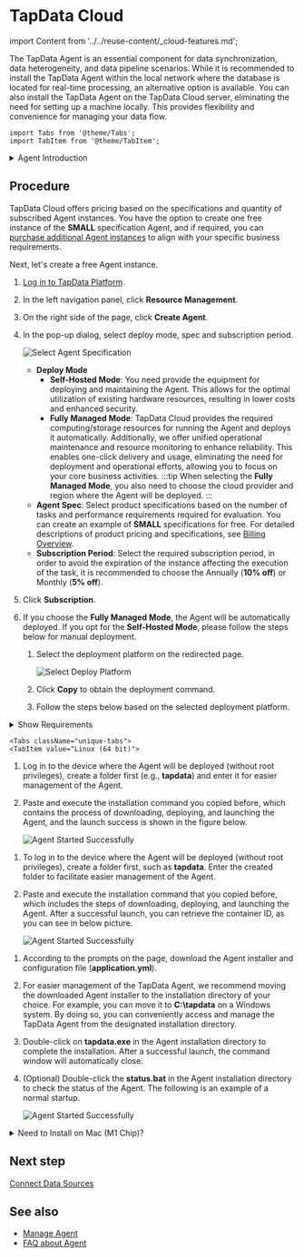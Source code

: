 # TapData Cloud

import Content from '../../reuse-content/_cloud-features.md';

<Content />

The TapData Agent is an essential component for data synchronization, data heterogeneity, and data pipeline scenarios. While it is recommended to install the TapData Agent within the local network where the database is located for real-time processing, an alternative option is available. You can also install the TapData Agent on the TapData Cloud server, eliminating the need for setting up a machine locally. This provides flexibility and convenience for managing your data flow.

```mdx-code-block
import Tabs from '@theme/Tabs';
import TabItem from '@theme/TabItem';
```

<details>
  <summary>Agent Introduction</summary>
  TapData Agent plays a critical role in the data flow process. It retrieves data from the source, performs necessary processing and transformations, and subsequently transfers it to the designated target. It is important to note that the data being handled by the TapData Agent is not uploaded or stored in TapData Cloud. The agent acts as a facilitator, ensuring efficient and secure data transfer without retaining any data in the cloud environment.
</details>


## Procedure

TapData Cloud offers pricing based on the specifications and quantity of subscribed Agent instances. You have the option to create one free instance of the **SMALL** specification Agent, and if required, you can [purchase additional Agent instances](../../billing/billing-overview.md) to align with your specific business requirements.

Next, let's create a free Agent instance.

1. [Log in to TapData Platform](../../user-guide/log-in.md).

2. In the left navigation panel, click **Resource Management**.

3. On the right side of the page, click **Create Agent**.

4. In the pop-up dialog, select deploy mode, spec and subscription period.

   ![Select Agent Specification](../../images/create_free_agent.png)

   * **Deploy Mode**
     * **Self-Hosted Mode**: You need provide the equipment for deploying and maintaining the Agent. This allows for the optimal utilization of existing hardware resources, resulting in lower costs and enhanced security.
     * **Fully Managed Mode**: TapData Cloud provides the required computing/storage resources for running the Agent and deploys it automatically. Additionally, we offer unified operational maintenance and resource monitoring to enhance reliability. This enables one-click delivery and usage, eliminating the need for deployment and operational efforts, allowing you to focus on your core business activities.
       :::tip
       When selecting the **Fully Managed Mode**, you also need to choose the cloud provider and region where the Agent will be deployed.
       :::
   * **Agent Spec**: Select product specifications based on the number of tasks and performance requirements required for evaluation. You can create an example of **SMALL** specifications for free. For detailed descriptions of product pricing and specifications, see [Billing Overview](../../billing/billing-overview.md).
   * **Subscription Period**: Select the required subscription period, in order to avoid the expiration of the instance affecting the execution of the task, it is recommended to choose the Annually (**10% off**) or Monthly (**5% off**).

5. Click **Subscription**.

6. <span id="deploy-agent">If you choose</span> the **Fully Managed Mode**, the Agent will be automatically deployed. If you opt for the **Self-Hosted Mode**, please follow the steps below for manual deployment.

   1. Select the deployment platform on the redirected page.

      ![Select Deploy Platform](../../images/select_deploy_platform.png)

   2. Click **Copy** to obtain the deployment command.

   3. Follow the steps below based on the selected deployment platform.

<details>
<summary>Show Requirements</summary>

- CPU: x86 Architecture Processor
- Operating System: 64-bit
- Network: Ability to connect to the public network and communicate with the source/target database
- Software: Java 1.8

</details>

```mdx-code-block
<Tabs className="unique-tabs">
<TabItem value="Linux (64 bit)">
```
1. Log in to the device where the Agent will be deployed (without root privileges), create a folder first (e.g., **tapdata**) and enter it for easier management of the Agent.
2. Paste and execute the installation command you copied before, which contains the process of downloading, deploying, and launching the Agent, and the launch success is shown in the figure below.

   ![Agent Started Successfully](../../images/agent_started_on_linux.png)

</TabItem>

<TabItem value="Docker">

1. To log in to the device where the Agent will be deployed (without root privileges), create a folder first, such as **tapdata**. Enter the created folder to facilitate easier management of the Agent.

2. Paste and execute the installation command that you copied before, which includes the steps of downloading, deploying, and launching the Agent. After a successful launch, you can retrieve the container ID, as you can see in below picture.

   ![Agent Started Successfully](../../images/agent_started_on_docker.png)

   

</TabItem>

<TabItem value="Windows (64 bit)">

1. According to the prompts on the page, download the Agent installer and configuration file (**application.yml**).

2. For easier management of the TapData Agent, we recommend moving the downloaded Agent installer to the installation directory of your choice. For example, you can move it to **C:\tapdata** on a Windows system. By doing so, you can conveniently access and manage the TapData Agent from the designated installation directory.

3. Double-click on **tapdata.exe** in the Agent installation directory to complete the installation. After a successful launch, the command window will automatically close.

4. (Optional) Double-click the **status.bat** in the Agent installation directory to check the status of the Agent. The following is an example of a normal startup.

   ![Agent Started Successfully](../../images/agent_started_on_windows.png)

</TabItem>
</Tabs>

   



<details>
<summary>Need to Install on Mac (M1 Chip)?</summary>

1. Open the Mac's terminal, then execute the following command to download and launch the JDK image.

   ```shell
   # Download Image
   docker pull openjdk:8u312
   # Run Image
   docker run -t -d openjdk:8u312
   ```

2. Execute `docker ps` to get the container ID, and then execute the following format of the command to enter the container command line, for example:

   ```shell
   docker exec -it Container-ID /bin/bash
   ```

   :::tip

   Replace the Container-ID in the command, such as `docker exec -it 1dbee41b4adc/bin/bash`.

   :::

3. To manage the Agent easily, create a folder (e.g., **tapdata**) and enter it by executing the following command.

   ```shell
   mkdir tapdata&&cd tapdata
   ```

4. In the container command line, execute the following command to download the Agent program and unzip it.

   ```shell
   wget 'https://resource.tapdata.net/doc-source/tapdata.zip' && unzip tapdata.zip
   ```

5. Back to the Deployment page on TapData Cloud, select **Linux(64 bit)** as the target operating system and click **copy**.

      ![Copy the installation command](../../images/select_deploy_platform.png)

6. In the Docker container's command line, paste the copied command, remove the content before `./tapdata`, and then execute it.  The startup is successful, you can refer to the below figure.

   ![](../../images/agent_started_on_macm1.png)

</details>

## Next step

[Connect Data Sources](../connect-database.md)

## See also

* [Manage Agent](../../user-guide/manage-agent.md)
* [FAQ about Agent](../../faq/agent-installation.md)
